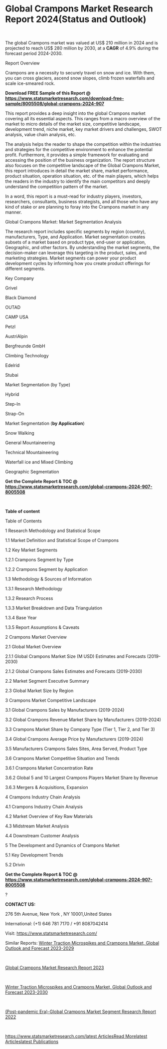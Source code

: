 <h1>Global Crampons Market Research Report 2024(Status and Outlook)</h1><br/><p>The global Crampons market was valued at US$ 210 million in 2024 and is projected to reach US$ 280 million by 2030, at a <strong>CAGR</strong> of 4.9% during the forecast period 2024-2030.</p>
 
 
 
 <p>Report Overview</p>
 
 
 
 <p>Crampons are a necessity to securely travel on snow and ice. With them, you can cross glaciers, ascend snow slopes, climb frozen waterfalls and scale ice-smeared rock.</p>
 
 
 
 <p><strong>Download FREE Sample of this Report @ <a href="https://www.statsmarketresearch.com/download-free-sample/8005508/global-crampons-2024-907">https://www.statsmarketresearch.com/download-free-sample/8005508/global-crampons-2024-907</a></strong></p>
 
 
 
 <p>This report provides a deep insight into the global Crampons market covering all its essential aspects. This ranges from a macro overview of the market to micro details of the market size, competitive landscape, development trend, niche market, key market drivers and challenges, SWOT analysis, value chain analysis, etc.</p>
 
 
 
 <p>The analysis helps the reader to shape the competition within the industries and strategies for the competitive environment to enhance the potential profit. Furthermore, it provides a simple framework for evaluating and accessing the position of the business organization. The report structure also focuses on the competitive landscape of the Global Crampons Market, this report introduces in detail the market share, market performance, product situation, operation situation, etc. of the main players, which helps the readers in the industry to identify the main competitors and deeply understand the competition pattern of the market.</p>
 
 
 
 <p>In a word, this report is a must-read for industry players, investors, researchers, consultants, business strategists, and all those who have any kind of stake or are planning to foray into the Crampons market in any manner.</p>
 
 
 
 <p>Global Crampons Market: Market Segmentation Analysis</p>
 
 
 
 <p>The research report includes specific segments by region (country), manufacturers, Type, and Application. Market segmentation creates subsets of a market based on product type, end-user or application, Geographic, and other factors. By understanding the market segments, the decision-maker can leverage this targeting in the product, sales, and marketing strategies. Market segments can power your product development cycles by informing how you create product offerings for different segments.</p>
 
 
 
 <p>Key Company</p>
 
 
 
 <p>Grivel</p>
 
 
 
 <p>Black Diamond</p>
 
 
 
 <p>OUTAD</p>
 
 
 
 <p>CAMP USA</p>
 
 
 
 <p>Petzl</p>
 
 
 
 <p>AustriAlpin</p>
 
 
 
 <p>Bergfreunde GmbH</p>
 
 
 
 <p>Climbing Technology</p>
 
 
 
 <p>Edelrid</p>
 
 
 
 <p>Stubai</p>
 
 
 
 <p>Market Segmentation (by Type)</p>
 
 
 
 <p>Hybrid</p>
 
 
 
 <p>Step-In</p>
 
 
 
 <p>Strap-On</p>
 
 
 
 <p>Market Segmentation (<strong>by Application</strong>)</p>
 
 
 
 <p>Snow Walking</p>
 
 
 
 <p>General Mountaineering</p>
 
 
 
 <p>Technical Mountaineering</p>
 
 
 
 <p>Waterfall ice and Mixed Climbing</p>
 
 
 
 <p>Geographic Segmentation</p>
 
 
 
 <div><b>Get the Complete Report & TOC @ <a href="https://www.statsmarketresearch.com/global-crampons-2024-907-8005508">https://www.statsmarketresearch.com/global-crampons-2024-907-8005508</a></b></div>
 
 
 
 <p><br />
 
 <b>Table of content</b></p>
 
 
 
 <p>Table of Contents<br />
 
 1 Research Methodology and Statistical Scope<br />
 
 1.1 Market Definition and Statistical Scope of Crampons<br />
 
 1.2 Key Market Segments<br />
 
 1.2.1 Crampons Segment by Type<br />
 
 1.2.2 Crampons Segment by Application<br />
 
 1.3 Methodology & Sources of Information<br />
 
 1.3.1 Research Methodology<br />
 
 1.3.2 Research Process<br />
 
 1.3.3 Market Breakdown and Data Triangulation<br />
 
 1.3.4 Base Year<br />
 
 1.3.5 Report Assumptions & Caveats<br />
 
 2 Crampons Market Overview<br />
 
 2.1 Global Market Overview<br />
 
 2.1.1 Global Crampons Market Size (M USD) Estimates and Forecasts (2019-2030)<br />
 
 2.1.2 Global Crampons Sales Estimates and Forecasts (2019-2030)<br />
 
 2.2 Market Segment Executive Summary<br />
 
 2.3 Global Market Size by Region<br />
 
 3 Crampons Market Competitive Landscape<br />
 
 3.1 Global Crampons Sales by Manufacturers (2019-2024)<br />
 
 3.2 Global Crampons Revenue Market Share by Manufacturers (2019-2024)<br />
 
 3.3 Crampons Market Share by Company Type (Tier 1, Tier 2, and Tier 3)<br />
 
 3.4 Global Crampons Average Price by Manufacturers (2019-2024)<br />
 
 3.5 Manufacturers Crampons Sales Sites, Area Served, Product Type<br />
 
 3.6 Crampons Market Competitive Situation and Trends<br />
 
 3.6.1 Crampons Market Concentration Rate<br />
 
 3.6.2 Global 5 and 10 Largest Crampons Players Market Share by Revenue<br />
 
 3.6.3 Mergers & Acquisitions, Expansion<br />
 
 4 Crampons Industry Chain Analysis<br />
 
 4.1 Crampons Industry Chain Analysis<br />
 
 4.2 Market Overview of Key Raw Materials<br />
 
 4.3 Midstream Market Analysis<br />
 
 4.4 Downstream Customer Analysis<br />
 
 5 The Development and Dynamics of Crampons Market<br />
 
 5.1 Key Development Trends<br />
 
 5.2 Drivin</p>
 
 
 
 <div><b>Get the Complete Report & TOC @ <a href="https://www.statsmarketresearch.com/global-crampons-2024-907-8005508">https://www.statsmarketresearch.com/global-crampons-2024-907-8005508</a></b></div>
 
 
 
 <p>? </p>
 
 
 
 <p><b>CONTACT US:</b><br />
 
 276 5th Avenue, New York , NY 10001,United States<br />
 
 International: (+1) 646 781 7170 / +91 8087042414<br />
 
 Visit: <a href="https://www.statsmarketresearch.com/">https://www.statsmarketresearch.com/</a><br />
 
 Similar Reports: <a href="https://www.statsmarketresearch.com/global-crampons-2024-907-8005508">Winter Traction Microspikes and Crampons Market, Global Outlook and Forecast 2023-2029</a><br />
 
 <br />
 
 <a href="https://www.statsmarketresearch.com/global-crampons-2024-907-8005508">Global Crampons Market Research Report 2023</a><br />
 
 <br />
 
 <a href="https://www.statsmarketresearch.com/global-crampons-2024-907-8005508">Winter Traction Microspikes and Crampons Market, Global Outlook and Forecast 2023-2030</a><br />
 
 <br />
 
 <a href="https://www.statsmarketresearch.com/global-crampons-2024-907-8005508">(Post-pandemic Era)-Global Crampons Market Segment Research Report 2022</a><br />
 
 <br />
 
 <a href="https://gyeongbokgung.com">https://www.statsmarketresearch.com/</a><a href="https://hallyeomaritime.com">latest Articles</a><a href="https://jingwansa.com">Read More</a><a href="https://nguoiviet.jp/">latest Articles</a><a href="https://www.intelmarketresearch.com/">latest Publications</a></p>
